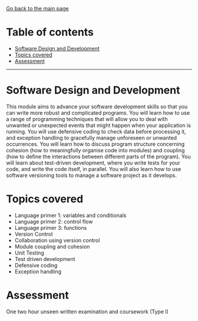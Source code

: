 [Go back to the main page](https://github.com/world-class/REPL)

# Table of contents

- [Software Design and Development](#software-design-and-development)
- [Topics covered](#topics-covered)
- [Assessment](#assessment)

---

# Software Design and Development

This module aims to advance your software development skills so that
you can write more robust and complicated programs. You will learn
how to use a range of programming techniques that will allow you to
deal with unwanted or unexpected events that might happen when your
application is running. You will use defensive coding to check data
before processing it, and exception handling to gracefully manage
unforeseen or unwanted occurrences. You will learn how to discuss
program structure concerning cohesion (how to meaningfully organise
code into modules) and coupling (how to define the interactions
between different parts of the program). You will learn about
test-driven development, where you write tests for your code, and
write the code itself, in parallel. You will also learn how to use
software versioning tools to manage a software project as it develops.

# Topics covered

- Language primer 1: variables and conditionals
- Language primer 2: control flow
- Language primer 3: functions
- Version Control
- Collaboration using version control
- Module coupling and cohesion
- Unit Testing
- Test driven development
- Defensive coding
- Exception handling

# Assessment

One two hour unseen written examination and coursework (Type I)
